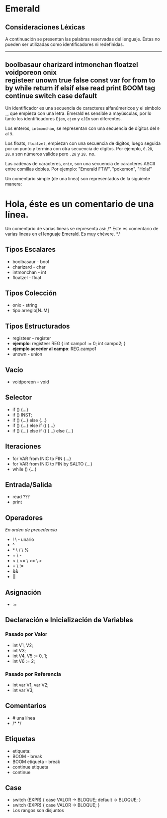 Emerald
=======


## Consideraciones Léxicas

A continuación se presentan las palabras reservadas del lenguaje. Éstas no pueden ser utilizadas como identificadores ni redefinidas.

------------------------------------------------------------------------
boolbasaur    charizard    intmonchan    floatzel    voidporeon   onix    
registeer     unown        true          false       const        var
for           from         to            by          while        return
if            elsif        else          read        print        BOOM
tag           continue     switch        case        default       
------------------------------------------------------------------------

Un identificador es una secuencia de caracteres alfanúmericos y el símbolo `_`, que empieza con una letra. Emerald es sensible a mayúsculas, 
por lo tanto los identificadores `Ejem`, `ejem` y `eJEm` son diferentes.

Los enteros, `intmonchan`, se representan con una secuencia de dígitos del `0` al `9`.

Los floats, `floatzel`, empiezan con una secuencia de dígitos, luego seguida por un punto y termina con otra secuencia de dígitos. 
Por ejemplo, `0.28`, `28.0` son números válidos pero `.28` y `28.` no.

Las cadenas de caracteres, `onix`, son una secuencia de caracteres ASCII entre comillas dobles. 
Por ejemplo: "Emerald FTW", "pokemon", "Hola!"

Un comentario simple (de una linea) son representados de la siguiente manera:
   # Hola, éste es un comentario de una línea.

Un comentario de varias lineas se representa así: 
      /* Éste es comentario de varias
         lineas en el lenguaje Emerald.
         Es muy chévere. */




## Tipos Escalares

* boolbasaur - bool
* charizard  - char
* intmonchan - int
* floatzel   - float

## Tipos Colección

* onix - string
* tipo arreglo[N..M]

## Tipos Estructurados

* registeer - register
* **ejemplo**: registeer REG { int campo1 := 0; int campo2; }
* **ejemplo acceder al campo**: REG.campo1  
* unown - union

## Vacío

* voidporeon - void

## Selector

* if () {...}
* if () INST;
* if () {...} else {...}
* if () {...} else if () {...}
* if () {...} else if () {...} else {...}

## Iteraciones

* for VAR from INIC to FIN {...}
* for VAR from INIC to FIN by SALTO {...}
* while () {...}

## Entrada/Salida

* read ???
* print 

## Operadores
_En orden de precedencia_

* \! \  - unario
* \^
* \* \  / \ %
* \+ \  - 
* \< \  <=  \  >=  \  > 
* \= \  !=
* \&&
* \||

## Asignación

* :=

## Declaración e Inicialización de Variables

### Pasado por Valor

* int V1, V2;
* int V3;
* int V4, V5 := 0, 1;
* int V6 := 2;

### Pasado por Referencia

* int var V1, var V2;
* int var V3;

## Comentarios

* \# una línea
* /* */ 

## Etiquetas

* etiqueta:
* BOOM - break
* BOOM etiqueta - break 
* continue etiqueta
* continue

## Case

* switch (EXPR) { case VALOR -> BLOQUE; default -> BLOQUE; }
* switch (EXPR) { case VALOR -> BLOQUE; }
* Los rangos son disjuntos
